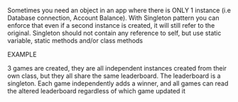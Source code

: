 Sometimes you need an object in an app where there is ONLY 1 instance (i.e Database connection, Account Balance). 
With Singleton pattern you can enforce  that even if a second instance is created, it will still refer to the original.
Singleton should not contain any reference to self, but use static variable, static methods and/or class methods


EXAMPLE

3 games are created, they are all independent instances created from their own class, but they all share the same
leaderboard. The leaderboard is a singleton.
Each game independently adds a winner, and all games can read the altered leaderboard regardless of which game
updated it